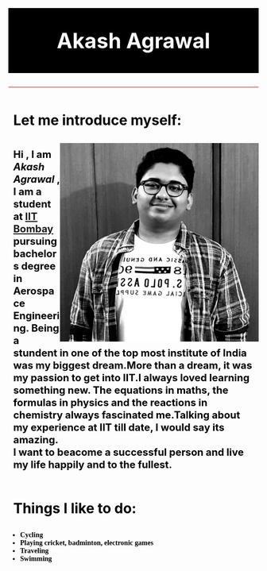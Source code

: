 
<html>
<meta name="viewport" content="width=device-width, initial-scale=1.0">
<head>
<title> "About Me"</title>
<style>
body {
  background-image: url('a.jpg');
   background-repeat: no-repeat;
    background-attachment: fixed;
  background-size: 100% 100%;
}
  #myHeader {
  background-color: black;
  color: white;
  padding: 40px; 
  text-align: center;
  font-size: 300%;
  }
.para {
  color: black;
  padding: 10px;
  <!-- Setting style for paragraphs.!-->
}
.subHeading {
  color: black;
  padding: 10px;
  <!--Setting stlye for sub-headings.!-->
  }
  .font {
  color: black;
  font-family : Comic Sans MS;
  <!--Setting style for list items!-->
  }
</style>
</head>
<body>
<h1 id = "myHeader" >Akash Agrawal</h1>
<hr size="5px" style="color: ; background-color:brown">
<h1 class = "subHeading"> Let me introduce myself: </h1>
<img src="akash.jpg" style="width:400px;height:400px;" align="right" ;border = 10px>
<p class = "para"> 
<big><big><b>Hi , I am <b><i> Akash Agrawal</i></b> , I am a student at <a href = "http://www.iitb.ac.in" title ="Click on it to visit the website."> IIT Bombay </a> pursuing bachelors degree in Aerospace Engineering.
Being a stundent in one of the top most institute of India was my biggest dream.More than a dream, it was my passion
to get into IIT.I always loved learning something new. The equations in maths, the formulas in physics and the reactions in chemistry 
always fascinated me.Talking about my experience at IIT till date, I would say its amazing. <br>
I want to beacome a successful person and live my life happily and to the fullest.
</b>
</big></big>
</p>
<h1 class = "subHeading" > Things I like to do: </h1>
<ul class = " font" >
<li> <b>Cycling </b></li>
<li><b> Playing cricket, badminton, electronic games</b> </li>
<li> <b>Traveling </b></li>
<li> <b>Swimming</b> </li>
</ul>
<br>
<br>
<br>
<br>
  
</body>
</html>
